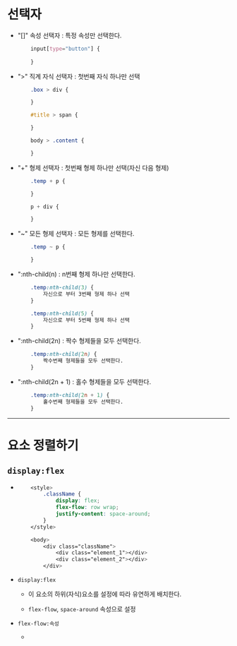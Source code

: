 # 선택자

* "[]" 속성 선택자 : 특정 속성만 선택한다.

    ```css
        input[type="button"] { 
            
        }
    ```

* ">" 직계 자식 선택자 : 첫번째 자식 하나만 선택

    ```css
        .box > div {

        }

        #title > span {

        }

        body > .content {

        }
    ```

* "+" 형제 선택자 : 첫번째 형제 하나만 선택(자신 다음 형제)

    ```css
        .temp + p {

        }

        p + div {

        }
    ```

* "~" 모든 형제 선택자 : 모든 형제를 선택한다.

    ```css
        .temp ~ p {

        }
    ```

* ":nth-child(n) : n번째 형제 하나만 선택한다.

    ```css
        .temp:nth-child(3) {
            자신으로 부터 3번째 형제 하나 선택
        }

        .temp:nth-child(5) {
            자신으로 부터 5번째 형제 하나 선택
        }
    ```

* ":nth-child(2n) : 짝수 형제들을 모두 선택한다.

    ```css
        .temp:nth-child(2n) {
            짝수번째 형제들을 모두 선택한다.
        }
    ```

* ":nth-child(2n + 1) : 홀수 형제들을 모두 선택한다.

    ```css
        .temp:nth-child(2n + 1) {
            홀수번째 형제들을 모두 선택한다.
        }
    ```

---

# 요소 정렬하기

## ``display:flex``

*   ```css
        <style>
            .className {
                display: flex;
                flex-flow: row wrap;
                justify-content: space-around;
            }
        </style>

        <body>
            <div class="className">
                <div class="element_1"></div>
                <div class="element_2"></div>
            </div>
    ```

*   ``display:flex``

    *   이 요소의 하위(자식)요소를 설정에 따라 유연하게 배치한다.

    *   ``flex-flow``, ``space-around`` 속성으로 설정

*   ``flex-flow:속성``

    *   